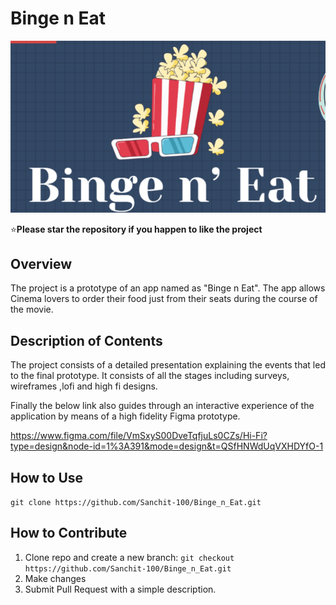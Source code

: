 # Binge n Eat
![Image](resources/Project_logo.png)

:star:**Please star the repository if you happen to like the project**

## Overview
The project is a prototype of an app named as "Binge n Eat".
The app allows Cinema lovers to order their food just from their seats during the course of the movie.

## Description of Contents
The project consists of a detailed presentation explaining the events that led to the final prototype. 
It consists of all the stages including surveys, wireframes ,lofi and high fi designs.

Finally the below link also guides through an interactive experience of the application by means of a high fidelity Figma prototype.

https://www.figma.com/file/VmSxyS00DveTqfjuLs0CZs/Hi-Fi?type=design&node-id=1%3A391&mode=design&t=QSfHNWdUqVXHDYfO-1

## How to Use

`git clone https://github.com/Sanchit-100/Binge_n_Eat.git`

## How to Contribute
1. Clone repo and create a new branch:
 `git checkout https://github.com/Sanchit-100/Binge_n_Eat.git`
2. Make changes
3. Submit Pull Request with a simple description.
